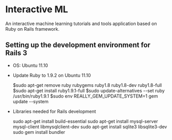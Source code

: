 # Interactive ML

An interactive machine learning tutorials and tools application based on Ruby on
Rails framework.

## Setting up the development environment for Rails 3

* OS: Ubuntu 11.10
* Update Ruby to 1.9.2 on Ubuntu 11.10
    
    $sudo apt-get remove ruby rubygems ruby1.8 ruby1.8-dev ruby1.8-full
    $sudo apt-get install ruby1.9.1-full
    $sudo update-alternatives --set ruby /usr/bin/ruby1.9.1
    $sudo env REALLY_GEM_UPDATE_SYSTEM=1 gem update --system
    
* Libraries needed for Rails development

  sudo apt-get install build-essential 
  sudo apt-get install mysql-server mysql-client libmysqlclient-dev
  sudo apt-get install sqlite3 libsqlite3-dev
  sudo gem install bundler

